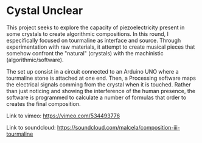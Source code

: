 # Cystal Unclear
This project seeks to explore the capacity of piezoelectricity present in some crystals to create algorithmic compositions. In this round, I especifically focused on tourmaline as interface and source. Through experimentation with raw materials, it attempt to create musical pieces that somehow confront the "natural" (crystals) with the machinistic (algorithmic/software).

The set up consist in a circuit connected to an Arduino UNO where a tourmaline stone is attached at one end. Then, a Processing software maps the electrical signals comming from the crystal when it is touched. Rather than just noticing and showing the interference of the human presence, the software is programmed to calculate a number of formulas that order to creates the final composition.


Link to vimeo: https://vimeo.com/534493776

Link to soundcloud: https://soundcloud.com/malcela/composition-iii-tourmaline




